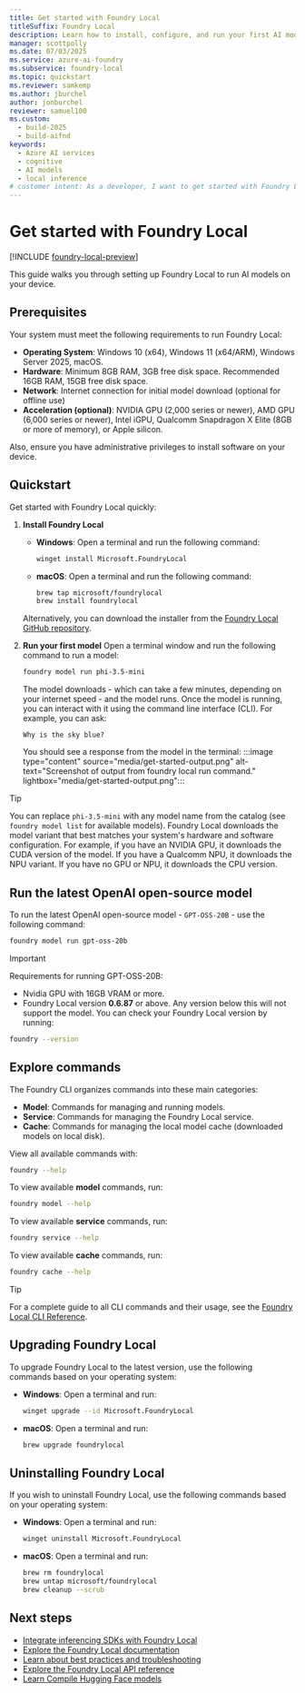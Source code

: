 ```yaml
---
title: Get started with Foundry Local
titleSuffix: Foundry Local
description: Learn how to install, configure, and run your first AI model with Foundry Local
manager: scottpolly
ms.date: 07/03/2025
ms.service: azure-ai-foundry
ms.subservice: foundry-local
ms.topic: quickstart
ms.reviewer: samkemp
ms.author: jburchel
author: jonburchel
reviewer: samuel100
ms.custom:
  - build-2025
  - build-aifnd
keywords:
  - Azure AI services
  - cognitive
  - AI models
  - local inference
# customer intent: As a developer, I want to get started with Foundry Local so that I can run AI models locally.
---
```


# Get started with Foundry Local

[!INCLUDE [foundry-local-preview](./includes/foundry-local-preview.md)]

This guide walks you through setting up Foundry Local to run AI models on your device. 

## Prerequisites

Your system must meet the following requirements to run Foundry Local:

- **Operating System**: Windows 10 (x64), Windows 11 (x64/ARM), Windows Server 2025, macOS.
- **Hardware**: Minimum 8GB RAM, 3GB free disk space. Recommended 16GB RAM, 15GB free disk space.
- **Network**: Internet connection for initial model download (optional for offline use)
- **Acceleration (optional)**: NVIDIA GPU (2,000 series or newer), AMD GPU (6,000 series or newer), Intel iGPU, Qualcomm Snapdragon X Elite (8GB or more of memory), or Apple silicon.

Also, ensure you have administrative privileges to install software on your device.

## Quickstart

Get started with Foundry Local quickly:

1. **Install Foundry Local** 
    - **Windows**: Open a terminal and run the following command:
        ```bash
        winget install Microsoft.FoundryLocal
        ```
    - **macOS**: Open a terminal and run the following command:
        ```bash
        brew tap microsoft/foundrylocal
        brew install foundrylocal
        ```
    Alternatively, you can download the installer from the [Foundry Local GitHub repository](https://aka.ms/foundry-local-installer).

1. **Run your first model** Open a terminal window and run the following command to run a model: 

    ```bash
    foundry model run phi-3.5-mini 
    ```
    
    The model downloads - which can take a few minutes, depending on your internet speed - and the model runs. Once the model is running, you can interact with it using the command line interface (CLI). For example, you can ask:

    ```text
    Why is the sky blue?
    ```

    You should see a response from the model in the terminal:
    :::image type="content" source="media/get-started-output.png" alt-text="Screenshot of output from foundry local run command." lightbox="media/get-started-output.png":::

> [!TIP]
> You can replace `phi-3.5-mini` with any model name from the catalog (see `foundry model list` for available models). Foundry Local downloads the model variant that best matches your system's hardware and software configuration. For example, if you have an NVIDIA GPU, it downloads the CUDA version of the model. If you have a Qualcomm NPU, it downloads the NPU variant. If you have no GPU or NPU, it downloads the CPU version.

## Run the latest OpenAI open-source model

To run the latest OpenAI open-source model - `GPT-OSS-20B` - use the following command:

```bash
foundry model run gpt-oss-20b
```

> [!IMPORTANT]
> Requirements for running GPT-OSS-20B:
> - Nvidia GPU with 16GB VRAM or more.
> - Foundry Local version **0.6.87** or above. Any version below this will not support the model. You can check your Foundry Local version by running:
> ```bash
> foundry --version
> ```

## Explore commands

The Foundry CLI organizes commands into these main categories:

- **Model**: Commands for managing and running models.
- **Service**: Commands for managing the Foundry Local service.
- **Cache**: Commands for managing the local model cache (downloaded models on local disk).

View all available commands with:

```bash
foundry --help
```

To view available **model** commands, run:

```bash
foundry model --help
```
To view available **service** commands, run:

```bash
foundry service --help
```

To view available **cache** commands, run:

```bash
foundry cache --help
```

> [!TIP]
> For a complete guide to all CLI commands and their usage, see the [Foundry Local CLI Reference](reference/reference-cli.md).

## Upgrading Foundry Local

To upgrade Foundry Local to the latest version, use the following commands based on your operating system:

- **Windows**: Open a terminal and run:
    ```bash
    winget upgrade --id Microsoft.FoundryLocal
    ```
- **macOS**: Open a terminal and run:
    ```bash
    brew upgrade foundrylocal
    ```

## Uninstalling Foundry Local

If you wish to uninstall Foundry Local, use the following commands based on your operating system:

- **Windows**: Open a terminal and run:
    ```bash
    winget uninstall Microsoft.FoundryLocal
    ```
- **macOS**: Open a terminal and run:
    ```bash
    brew rm foundrylocal
    brew untap microsoft/foundrylocal
    brew cleanup --scrub
    ```

## Next steps

- [Integrate inferencing SDKs with Foundry Local](how-to/how-to-integrate-with-inference-sdks.md)
- [Explore the Foundry Local documentation](index.yml)
- [Learn about best practices and troubleshooting](reference/reference-best-practice.md)
- [Explore the Foundry Local API reference](reference/reference-catalog-api.md)
- [Learn Compile Hugging Face models](how-to/how-to-compile-hugging-face-models.md)

